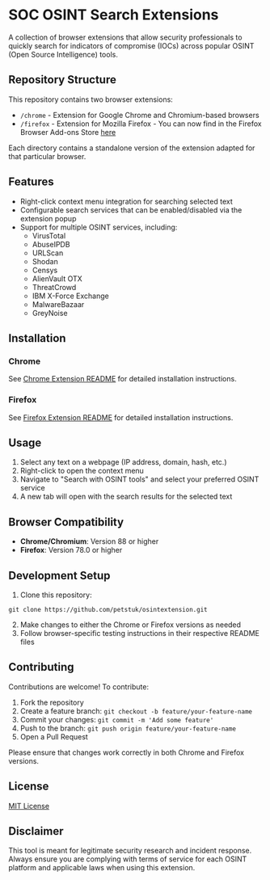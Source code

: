 # SOC OSINT Search Extensions

A collection of browser extensions that allow security professionals to quickly search for indicators of compromise (IOCs) across popular OSINT (Open Source Intelligence) tools.

## Repository Structure

This repository contains two browser extensions:

- `/chrome` - Extension for Google Chrome and Chromium-based browsers
- `/firefox` - Extension for Mozilla Firefox
             - You can now find in the Firefox Browser Add-ons Store [here](https://addons.mozilla.org/en-GB/firefox/addon/soc-osint-extension/?utm_source=addons.mozilla.org&utm_medium=referral&utm_content=search)

Each directory contains a standalone version of the extension adapted for that particular browser.

## Features

- Right-click context menu integration for searching selected text
- Configurable search services that can be enabled/disabled via the extension popup
- Support for multiple OSINT services, including:
  - VirusTotal
  - AbuseIPDB
  - URLScan
  - Shodan
  - Censys
  - AlienVault OTX
  - ThreatCrowd
  - IBM X-Force Exchange
  - MalwareBazaar
  - GreyNoise

## Installation

### Chrome

See [Chrome Extension README](chrome/README.md) for detailed installation instructions.

### Firefox

See [Firefox Extension README](firefox/README.md) for detailed installation instructions.

## Usage

1. Select any text on a webpage (IP address, domain, hash, etc.)
2. Right-click to open the context menu
3. Navigate to "Search with OSINT tools" and select your preferred OSINT service
4. A new tab will open with the search results for the selected text

## Browser Compatibility

- **Chrome/Chromium**: Version 88 or higher
- **Firefox**: Version 78.0 or higher

## Development Setup

1. Clone this repository:
```
git clone https://github.com/petstuk/osintextension.git
```

2. Make changes to either the Chrome or Firefox versions as needed
3. Follow browser-specific testing instructions in their respective README files

## Contributing

Contributions are welcome! To contribute:

1. Fork the repository
2. Create a feature branch: `git checkout -b feature/your-feature-name`
3. Commit your changes: `git commit -m 'Add some feature'`
4. Push to the branch: `git push origin feature/your-feature-name`
5. Open a Pull Request

Please ensure that changes work correctly in both Chrome and Firefox versions.

## License

[MIT License](LICENSE)

## Disclaimer

This tool is meant for legitimate security research and incident response. Always ensure you are complying with terms of service for each OSINT platform and applicable laws when using this extension.
